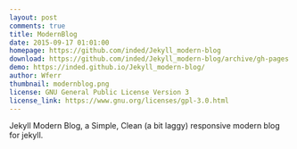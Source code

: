 ```yaml
---
layout: post
comments: true
title: ModernBlog
date: 2015-09-17 01:01:00
homepage: https://github.com/inded/Jekyll_modern-blog
download: https://github.com/inded/Jekyll_modern-blog/archive/gh-pages.zip
demo: https://inded.github.io/Jekyll_modern-blog/
author: Wferr
thumbnail: modernblog.png
license: GNU General Public License Version 3
license_link: https://www.gnu.org/licenses/gpl-3.0.html
---
```


Jekyll Modern Blog, a Simple, Clean (a bit laggy) responsive modern blog for jekyll.
